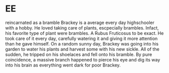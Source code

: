 # EE
reincarnated as a bramble
     Brackey is a average every day highschooler with a hobby. He loved taking care of plants, escpecially brambles. Infact, his favorite type of plant were brambles. A Rubus Fruticosus to be exact. He took care of it every day, carefully watering it and giving it more attention than he gave himself.
     On a random sunny day, Brackey was going into his garden to water his plants and harvest some with his new sickle. All of the sudden, he tripped on his shoelaces and fell onto his bramble. By pure coincidence, a massive branch happened to pierce his eye and dig its way into his brain as everything went dark for poor Brackey.
